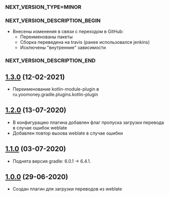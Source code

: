 ### NEXT_VERSION_TYPE=MINOR
### NEXT_VERSION_DESCRIPTION_BEGIN
* Внесены изменения в связи с переходом в GitHub:
    * Переименованы пакеты
    * Сборка переведена на travis (ранее использовался jenkins)
    * Исключены "внутренние" зависимости
### NEXT_VERSION_DESCRIPTION_END
## [1.3.0]() (12-02-2021)

* Переименование kotlin-module-plugin в ru.yoomoney.gradle.plugins.kotlin-plugin

## [1.2.0]() (13-07-2020)

* В конфигурацию плагина добавлен флаг пропуска загрузки перевода в случае ошибок weblate
* Добавлен повтор вызова weblate в случае ошибки

## [1.1.0]() (03-07-2020)

* Поднята версия gradle: 6.0.1 -> 6.4.1.

## [1.0.0]() (29-06-2020)

* Создан плагин для загрузки переводов из weblate